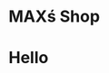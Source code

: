 <!DOCTYPE html>
<html>
<head>
  <h1>MAXś Shop</h1>
  <!-- <script src="https://cdn.onesignal.com/sdks/OneSignalSDK.js" async=""></script>
<script>
  window.OneSignal = window.OneSignal || [];
  OneSignal.push(function() {
    OneSignal.init({
      appId: "8a571276-0e18-46d5-bbe4-b1a3a85b9622",
    });
  });
</script> -->
</head>
<body>

<h1>Hello</h1>

</body>
</html>
